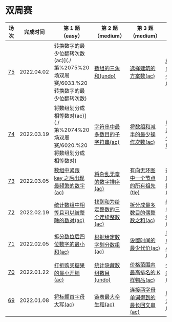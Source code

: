 # 双周赛

**场次**|**完成时间**|**第 1 题（easy）**|**第 2 题（medium）**|**第 3 题（medium）**|**第 4 题（hard）**
--------|------------|-----------|-----------|-----------|-----------
[75](./第%2075%20场双周赛)|2022.04.02|转换数字的最少位翻转次数(ac)](./第%2075%20场双周赛/6033.%20转换数字的最少位翻转次数)|[数组的三角和(undo)](./第%2075%20场双周赛/6034.%20数组的三角和)|[选择建筑的方案数(ac)](./第%2075%20场双周赛/6035.%20选择建筑的方案数)|[构造字符串的总得分和(undo)](./第%2075%20场双周赛/6036.%20构造字符串的总得分和)
[74](./第%2074%20场双周赛)|2022.03.19|将数组划分成相等数对(ac)](./第%2074%20场双周赛/6020.%20将数组划分成相等数对)|[字符串中最多数目的子字符串(ac)](./第%2074%20场双周赛/6021.%20字符串中最多数目的子字符串)|[将数组和减半的最少操作次数(ac)](./第%2074%20场双周赛/6022.%20将数组和减半的最少操作次数)|[用地毯覆盖后的最少白色砖块(undo)](./第%2074%20场双周赛/6023.%20得用地毯覆盖后的最少白色砖块)
[73](./第%2073%20场双周赛)|2022.03.05|[数组中紧跟 key 之后出现最频繁的数字(ac)](./第%2073%20场双周赛/6024.%20数组中紧跟%20key%20之后出现最频繁的数字)|[将杂乱无章的数字排序(ac)](./第%2073%20场双周赛/6025.%20将杂乱无章的数字排序)|[有向无环图中一个节点的所有祖先(tle)](./第%2073%20场双周赛/6026.%20有向无环图中一个节点的所有祖先)|[得到回文串的最少操作次数(undo)](./第%2073%20场双周赛/6027.%20得到回文串的最少操作次数)
[72](./第%2072%20场双周赛)|2022.02.19|[统计数组中相等且可以被整除的数对(ac)](./第%2072%20场双周赛/5996.%20统计数组中相等且可以被整除的数对)|[找到和为给定整数的三个连续整数(ac)](./第%2072%20场双周赛/5997.%20找到和为给定整数的三个连续整数)|[拆分成最多数目的偶整数之和(ac)](./第%2072%20场双周赛/5998.%20拆分成最多数目的偶整数之和)|[统计数组中好三元组数目(undo)](./第%2072%20场双周赛/5999.%20统计数组中好三元组数目)
[71](./第%2071%20场双周赛)|2022.02.05|[拆分数位后四位数字的最小和(ac)](./第%2071%20场双周赛/5984.%20拆分数位后四位数字的最小和)|[根据给定数字划分数组(ac)](./第%2071%20场双周赛/5985.%20根据给定数字划分数组)|[设置时间的最少代价(ac)](./第%2071%20场双周赛/5986.%20设置时间的最少代价)|[删除元素后和的最小差值(undo)](./第%2071%20场双周赛/5987.%20删除元素后和的最小差值)
[70](./第%2070%20场双周赛)|2022.01.22|[打折购买糖果的最小开销(ac)](./第%2070%20场双周赛/5971.%20打折购买糖果的最小开销)|[统计隐藏数组数目(undo)](./第%2070%20场双周赛/5972.%20统计隐藏数组数目)|[价格范围内最高排名的 K 样物品(ac)](./第%2070%20场双周赛/5973.%20价格范围内最高排名的%20K%20样物品)|[分隔长廊的方案数(undo)](./第%2070%20场双周赛/5974.%20分隔长廊的方案数)
[69](./第%2069%20场双周赛)|2022.01.08|[将标题首字母大写(ac)](./第%2069%20场双周赛/5960.%20将标题首字母大写)|[链表最大孪生和(ac)](./第%2069%20场双周赛/5961.%20链表最大孪生和)|[连接两字母单词得到的最长回文串(ac)](./第%2069%20场双周赛/5962.%20连接两字母单词得到的最长回文串)|[用邮票贴满网格图(undo)](./第%2069%20场双周赛/5963.%20用邮票贴满网格图)
